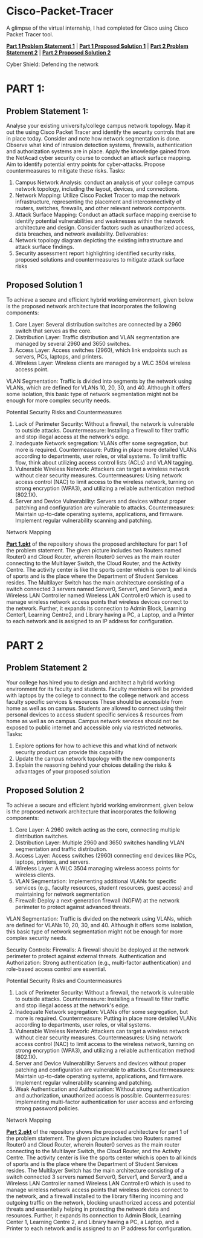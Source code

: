 # Cisco-Packet-Tracer

A glimpse of the virtual internship, I had completed for Cisco using Cisco Packet Tracer tool.

[**Part 1 Problem Statement 1**](#problem-statement-1) | [**Part 1 Proposed Solution 1**](#proposed-solution-1) | [**Part 2 Problem Statement 2**](#problem-statement-2) | [**Part 2 Proposed Solution 2**](#proposed-solution-2)

Cyber Shield: Defending the network

# PART 1:

## Problem Statement 1:
Analyse your existing university/college campus network topology. Map it out the using Cisco Packet Tracer and identify the security controls that are in place today. Consider and note how network segmentation is done. Observe what kind of intrusion detection systems, firewalls, authentication and authorization systems are in place. Apply the knowledge gained from the NetAcad cyber security course to conduct an attack surface mapping. Aim to identify potential entry points for cyber-attacks. Propose countermeasures to mitigate these risks.
Tasks:
1.	Campus Network Analysis: conduct an analysis of your college campus network topology, including the layout, devices, and connections.
2.	Network Mapping: Utilize Cisco Packet Tracer to map the network infrastructure, representing the placement and interconnectivity of routers, switches, firewalls, and other relevant network components.
3.	Attack Surface Mapping: Conduct an attack surface mapping exercise to identify potential vulnerabilities and weaknesses within the network architecture and design. Consider factors such as unauthorized access, data breaches, and network availability.
Deliverables:
1.	Network topology diagram depicting the existing infrastructure and attack surface findings.
2.	Security assessment report highlighting identified security risks, proposed solutions and countermeasures to mitigate attack surface risks

## Proposed Solution 1

To achieve a secure and efficient hybrid working environment, given below is the proposed network architecture that incorporates the following components:
1.	Core Layer: Several distribution switches are connected by a 2960 switch that serves as the core.
2.	Distribution Layer: Traffic distribution and VLAN segmentation are managed by several 2960 and 3650 switches.
3.	Access Layer: Access switches (2960), which link endpoints such as servers, PCs, laptops, and printers.
4.	Wireless Layer: Wireless clients are managed by a WLC 3504 wireless access point.

VLAN Segmentation:
Traffic is divided into segments by the network using VLANs, which are defined for VLANs 10, 20, 30, and 40. Although it offers some isolation, this basic type of network segmentation might not be enough for more complex security needs.

Potential Security Risks and Countermeasures
1.	Lack of Perimeter Security: Without a firewall, the network is vulnerable to outside attacks.
Countermeasure: Installing a firewall to filter traffic and stop illegal access at the network's edge.
2.	Inadequate Network segregation: VLANs offer some segregation, but more is required.
Countermeasure: Putting in place more detailed VLANs according to departments, user roles, or vital systems. To limit traffic flow, think about utilizing access control lists (ACLs) and VLAN tagging.
3.	Vulnerable Wireless Network: Attackers can target a wireless network without clear security measures.
Countermeasures: Using network access control (NAC) to limit access to the wireless network, turning on strong encryption (WPA3), and utilizing a reliable authentication method (802.1X).
4.	 Server and Device Vulnerability: Servers and devices without proper patching and configuration are vulnerable to attacks.
Countermeasures: Maintain up-to-date operating systems, applications, and firmware. Implement regular vulnerability scanning and patching.

Network Mapping

[**Part 1.pkt**](./Part%201.pkt) of the repository shows the proposed architecture for part 1 of the problem statement. The given picture includes two Routers named Router0 and Cloud Router, wherein Router0 serves as the main router connecting to the Multilayer Switch, the Cloud Router, and the Activity Centre. The activity center is like the sports center which is open to all kinds of sports and is the place where the Department of Student Services resides. The Multilayer Switch has the main architecture consisting of a switch connected 3 servers named Server0, Server1, and Server3, and a Wireless LAN Controller named Wireless LAN Controller0 which is used to manage wireless network access points that wireless devices connect to the network. Further, it expands its connection to Admin Block, Learning Center1, Learning Centre2, and Library having a PC, a Laptop, and a Printer to each network and is assigned to an IP address for configuration.

# PART 2

## Problem Statement 2

Your college has hired you to design and architect a hybrid working environment for its faculty and students.
Faculty members will be provided with laptops by the college to connect to the college network and access faculty specific services & resources
These should be accessible from home as well as on campus.
Students are allowed to connect using their personal devices to access student specific services & resources from home as well as on campus.
Campus network services should not be exposed to public internet and accessible only via restricted networks.
Tasks:
1.	Explore options for how to achieve this and what kind of network security product can provide this capability
2.	Update the campus network topology with the new components
3.	Explain the reasoning behind your choices detailing the risks & advantages of your proposed solution
 
## Proposed Solution 2

To achieve a secure and efficient hybrid working environment, given below is the proposed network architecture that incorporates the following components:
1.	Core Layer: A 2960 switch acting as the core, connecting multiple distribution switches.
2.	Distribution Layer: Multiple 2960 and 3650 switches handling VLAN segmentation and traffic distribution.
3.	Access Layer: Access switches (2960) connecting end devices like PCs, laptops, printers, and servers.
4.	Wireless Layer: A WLC 3504 managing wireless access points for wireless clients.
5.	VLAN Segmentation: Implementing additional VLANs for specific services (e.g., faculty resources, student resources, guest access) and maintaining for network segmentation
6.	Firewall: Deploy a next-generation firewall (NGFW) at the network perimeter to protect against advanced threats.

VLAN Segmentation:
Traffic is divided on the network using VLANs, which are defined for VLANs 10, 20, 30, and
40. Although it offers some isolation, this basic type of network segmentation might not be enough for more complex security needs.

Security Controls:
Firewalls: A firewall should be deployed at the network perimeter to protect against external threats.
Authentication	and	Authorization:	Strong	authentication	(e.g.,	multi-factor authentication) and role-based access control are essential.

Potential Security Risks and Countermeasures
1.	Lack of Perimeter Security: Without a firewall, the network is vulnerable to outside attacks.
Countermeasure: Installing a firewall to filter traffic and stop illegal access at the network's edge.
2.	Inadequate Network segregation: VLANs offer some segregation, but more is required.
Countermeasure: Putting in place more detailed VLANs according to departments, user roles, or vital systems.
3.	Vulnerable Wireless Network: Attackers can target a wireless network without clear security measures.
Countermeasures: Using network access control (NAC) to limit access to the wireless network, turning on strong encryption (WPA3), and utilizing a reliable authentication method (802.1X).
4.	Server and Device Vulnerability: Servers and devices without proper patching and configuration are vulnerable to attacks.
Countermeasures: Maintain up-to-date operating systems, applications, and firmware. Implement regular vulnerability scanning and patching.
5.	Weak Authentication and Authorization: Without strong authentication and authorization, unauthorized access is possible.
Countermeasures: Implementing multi-factor authentication for user access and enforcing strong password policies.

Network Mapping
 
[**Part 2.pkt**](./Part%202.pkt) of the repository shows the proposed architecture for part 1 of the problem statement. The given picture includes two Routers named Router0 and Cloud Router, wherein Router0 serves as the main router connecting to the Multilayer Switch, the Cloud Router, and the Activity Centre. The activity center is like the sports center which is open to all kinds of sports and is the place where the Department of Student Services resides. The Multilayer Switch has the main architecture consisting of a switch connected 3 servers named Server0, Server1, and Server3, and a Wireless LAN Controller named Wireless LAN Controller0 which is used to manage wireless network access points that wireless devices connect to the network, and a firewall installed to the library filtering incoming and outgoing traffic on the network, blocking unauthorized access and potential threats and essentially helping in protecting the network data and resources. Further, it expands its connection to Admin Block, Learning Center 1, Learning Centre 2, and Library having a PC, a Laptop, and a Printer to each network and is assigned to an IP address for configuration.

